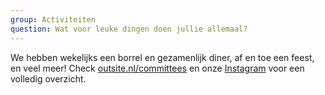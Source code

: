 ```yaml
---
group: Activiteiten
question: Wat voor leuke dingen doen jullie allemaal?
---
```


We hebben wekelijks een borrel en gezamenlijk diner, af en toe een feest, en veel meer!
Check [outsite.nl/committees](/committees) en onze [Instagram](https://www.instagram.com/outsite_delft/) voor een volledig overzicht.
